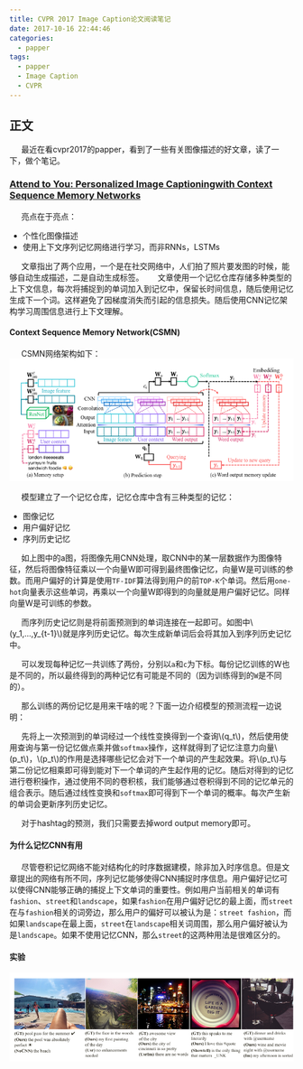 ```yaml
---
title: CVPR 2017 Image Caption论文阅读笔记
date: 2017-10-16 22:44:46
categories:
  - papper
tags:
  - papper
  - Image Caption
  - CVPR
---
```


## 正文
<script type="text/javascript" src="http://cdn.mathjax.org/mathjax/latest/MathJax.js?config=default"></script>

&ensp;&ensp;&ensp;最近在看cvpr2017的papper，看到了一些有关图像描述的好文章，读了一下，做个笔记。

<!--more-->

### [Attend to You: Personalized Image Captioningwith Context Sequence Memory Networks](https://arxiv.org/abs/1704.06485)

&ensp;&ensp;&ensp;亮点在于亮点：
* 个性化图像描述
* 使用上下文序列记忆网络进行学习，而非RNNs，LSTMs

&ensp;&ensp;&ensp;文章指出了两个应用，一个是在社交网络中，人们拍了照片要发图的时候，能够自动生成描述，二是自动生成标签。
&ensp;&ensp;&ensp;文章使用一个记忆仓库存储多种类型的上下文信息，每次将捕捉到的单词加入到记忆中，保留长时间信息，随后使用记忆生成下一个词。这样避免了因梯度消失而引起的信息损失。随后使用CNN记忆架构学习周围信息进行上下文理解。

#### Context Sequence Memory Network(CSMN)
&ensp;&ensp;&ensp;CSMN网络架构如下：
![csmn](https://github.com/BlasphemyAngels/MarkDownPhotos/blob/master/csmn.png?raw=true)

&ensp;&ensp;&ensp;模型建立了一个记忆仓库，记忆仓库中含有三种类型的记忆：
* 图像记忆
* 用户偏好记忆
* 序列历史记忆

&ensp;&ensp;&ensp;如上图中的a图，将图像先用CNN处理，取CNN中的某一层数据作为图像特征，然后将图像特征乘以一个向量W即可得到最终图像记忆，向量W是可训练的参数。而用户偏好的计算是使用`TF-IDF`算法得到用户的前`TOP-K`个单词。然后用`one-hot`向量表示这些单词，再乘以一个向量W即得到的向量就是用户偏好记忆。同样向量W是可训练的参数。

&ensp;&ensp;&ensp;而序列历史记忆则是将前面预测到的单词连接在一起即可。如图中\\(y\_1,...,y\_{t-1}\\)就是序列历史记忆。每次生成新单词后会将其加入到序列历史记忆中。

&ensp;&ensp;&ensp;可以发现每种记忆一共训练了两份，分别以`a`和`c`为下标。每份记忆训练的W也是不同的，所以最终得到的两种记忆有可能是不同的（因为训练得到的`W`是不同的）。

&ensp;&ensp;&ensp;那么训练的两份记忆是用来干啥的呢？下面一边介绍模型的预测流程一边说明：

&ensp;&ensp;&ensp;先将上一次预测到的单词经过一个线性变换得到一个查询\\(q\_t\\)，然后使用使用查询与第一份记忆做点乘并做`softmax`操作，这样就得到了记忆注意力向量\\(p\_t\\)，\\(p\_t\\)的作用是选择哪些记忆会对下一个单词的产生起效果。将\\(p\_t\\)与第二份记忆相乘即可得到能对下一个单词的产生起作用的记忆。随后对得到的记忆进行卷积操作，通过使用不同的卷积核，我们能够通过卷积得到不同的记忆单元的组合表示。随后通过线性变换和`softmax`即可得到下一个单词的概率。每次产生新的单词会更新序列历史记忆。

&ensp;&ensp;&ensp;对于hashtag的预测，我们只需要去掉word output memory即可。

#### 为什么记忆CNN有用

&ensp;&ensp;&ensp;尽管卷积记忆网络不能对结构化的时序数据建模，除非加入时序信息。但是文章提出的网络有所不同，序列记忆能够使得CNN捕捉时序信息。用户偏好记忆可以使得CNN能够正确的捕捉上下文单词的重要性。例如用户当前相关的单词有`fashion`、`street`和`landscape`，如果`fashion`在用户偏好记忆的最上面，而`street`在与`fashion`相关的词旁边，那么用户的偏好可以被认为是：`street fashion`，而如果`landscape`在最上面，`street`在`landscape`相关词周围，那么用户偏好被认为是`landscape`。如果不使用记忆CNN，那么`street`的这两种用法是很难区分的。

#### 实验

![exp](https://github.com/BlasphemyAngels/MarkDownPhotos/blob/master/attenp_exp.png?raw=true)

### 
